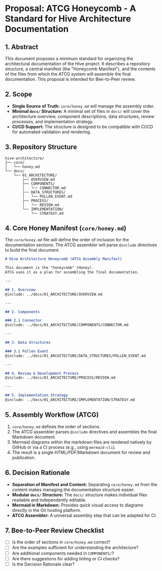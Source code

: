 # Proposal: ATCG Honeycomb - A Standard for Hive Architecture Documentation

## 1. Abstract

This document proposes a minimum standard for organizing the architectural documentation of the Hive project. It describes a repository structure, a central manifest (the "Honeycomb Manifest"), and the contents of the files from which the ATCG system will assemble the final documentation. This proposal is intended for Bee-to-Peer review.

## 2. Scope

-   **Single Source of Truth:** `core/honey.md` will manage the assembly order.
-   **Minimal `docs/` Structure:** A minimal set of files in `docs/` will cover the architecture overview, component descriptions, data structures, review processes, and implementation strategy.
-   **CI/CD Support:** The structure is designed to be compatible with CI/CD for automated validation and rendering.

## 3. Repository Structure

```text
hive-architecture/
├── core/
│   └── honey.md
└── docs/
    └── 01_ARCHITECTURE/
        ├── OVERVIEW.md
        ├── COMPONENTS/
        │   └── CONNECTOR.md
        ├── DATA_STRUCTURES/
        │   └── POLLEN_EVENT.md
        ├── PROCESS/
        │   └── REVIEW.md
        └── IMPLEMENTATION/
            └── STRATEGY.md
```

## 4. Core Honey Manifest (`core/honey.md`)

The `core/honey.md` file will define the order of inclusion for the documentation sections. The ATCG assembler will parse `@include` directives to build the final document.

```markdown
# Hive Architecture Honeycomb (ATCG Assembly Manifest)

This document is the "honeycomb" (Honey).
ATCG uses it as a plan for assembling the final documentation.

---

## 1. Overview
@include: ../docs/01_ARCHITECTURE/OVERVIEW.md

---

## 2. Components

### 2.1 Connector
@include: ../docs/01_ARCHITECTURE/COMPONENTS/CONNECTOR.md

---

## 3. Data Structures

### 3.1 Pollen Event
@include: ../docs/01_ARCHITECTURE/DATA_STRUCTURES/POLLEN_EVENT.md

---

## 4. Review & Development Process
@include: ../docs/01_ARCHITECTURE/PROCESS/REVIEW.md

---

## 5. Implementation Strategy
@include: ../docs/01_ARCHITECTURE/IMPLEMENTATION/STRATEGY.md
```

## 5. Assembly Workflow (ATCG)

1.  `core/honey.md` defines the order of sections.
2.  The ATCG assembler parses `@include` directives and assembles the final Markdown document.
3.  Mermaid diagrams within the markdown files are rendered natively by GitHub or via a CI process (e.g., using `mermaid-cli`).
4.  The result is a single HTML/PDF/Markdown document for review and publication.

## 6. Decision Rationale

-   **Separation of Manifest and Content:** Separating `core/honey.md` from the content makes managing the documentation structure easier.
-   **Modular `docs/` Structure:** The `docs/` structure makes individual files readable and independently editable.
-   **Mermaid in Markdown:** Provides quick visual access to diagrams directly in the Git hosting platform.
-   **ATCG Assembler:** A universal assembly step that can be adapted for CI.

## 7. Bee-to-Peer Review Checklist

-   [ ] Is the order of sections in `core/honey.md` correct?
-   [ ] Are the examples sufficient for understanding the architecture?
-   [ ] Are additional components needed in `COMPONENTS/`?
-   [ ] Are there suggestions for adding linting or CI checks?
-   [ ] Is the Decision Rationale clear?
